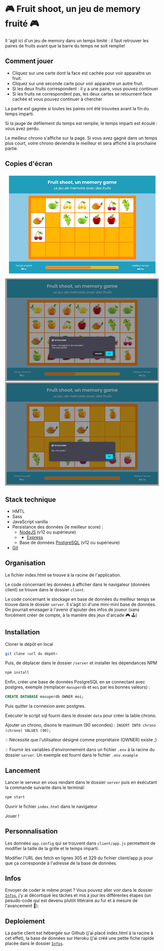 # 🎮 Fruit shoot, un jeu de memory fruité 🎮 

Il 'agit ici d'un jeu de memory dans un temps limité : il faut retrouver les paires de fruits avant que la barre du temps ne soit remplie!

## Comment jouer

- Cliquez sur une carte dont la face est cachée pour voir apparaitre un fruit.
- Cliquez sur une seconde carte pour voir apparaitre un autre fruit.
- Si les deux fruits correspondent : il y a une paire, vous pouvez continuer
- Si les fruits ne correspondent pas, les deux cartes se retournent face cachée et vous pouvez continuer à chercher

La partie est gagnée si toutes les paires ont été trouvées avant la fin du temps imparti.

Si la jauge de défilement du temps est remplie, le temps imparti est écoulé : vous avez perdu.

Le meilleur chrono s'affiche sur la page. Si vous avez gagné dans un temps plus court, votre chrono deviendra le meilleur et sera affiché à la prochaine partie.

## Copies d'écran

![partie en cours](./Infos/partie-en-cours.png)
![partie gagnée](./Infos/partie-gagnee.png)
![partie perdue](./Infos/partie-perdue.png)


## Stack technique

- HMTL
- Sass
- JavaScript vanilla
- Persistance des données (le meilleur score) :
  - [NodeJS](https://nodejs.org/en/download/) (v12 ou supérieure) 
  - - [Express](https://expressjs.com/fr/)
  - Base de données [PostgreSQL](https://www.postgresql.org/download/) (v12 ou supérieure)
- [Git](https://git-scm.com/downloads)

## Organisation

Le fichier index.html se trouve à la racine de l'application.

Le code concernant les données à afficher dans le navigateur (données client) se trouve dans le dossier `client`.

Le code concernant le stockage en base de données du meilleur temps se trouve dans le dossier `server`. Il s'agit ici d'une mini-mini base de données. On pourrait envisager à l'avenir d'ajouter des infos de joueur (sans forcément créer de compte, à la manière des jeux d'arcade 🎮 🕹️) 

## Installation

Cloner le dépôt en local

```bash
git clone <url du dépôt>
```

Puis, de déplacer dans le dossier `/server` et installer les dépendances NPM

```bash
npm install
```

Enfin, créer une base de données PostgreSQL en se connectant avec postgres, exemple (remplacer `masuperdb` et `moi` par les bonnes valeurs) :

```sql
CREATE DATABASE masuperdb OWNER moi;
```
Puis quitter la connexion avec postgres.

Exécuter le script sql fourni dans le dossier `data` pour créer la table chrono.

Ajouter un chrono, disons le maximum (90 secondes) : `INSERT INTO chrono (chrono) VALUES (90);`

💡 Nécessite que l'utilisateur désigné comme propriétaire (OWNER) existe ;)

💡 Fournir les variables d'environnement dans un fichier `.env` à la racine du dossier `server`. Un exemple est fourni dans le fichier `.env.example`

## Lancement

Lancer le serveur en vous rendant dans le dossier `server` puis en éxécutant la commande suivante dans le terminal:

```bash
npm start
```
Ouvrir le fichier `index.html` dans le navigateur

Jouer !

## Personnalisation

Les données `app.config` qui se trouvent dans `client/app.js` permettent de modifier la taille de la grille et le temps imparti.

Modifier l'URL des fetch en lignes 305 et 329 du fichier client/app.js pour que ça corresponde à l'adresse de la base de données.

## Infos

Envoyer de coder le même projet ? Vous pouvez aller voir dans le dossier [`Infos`](./Infos), j'y ai décortiqué les tâches et mis à jour les différentes étapes (un pesudo-code qui est devenu plutôt littéraire au fur et à mesure de l'avancement 😬).

## Deploiement 

La partie client est hébergée sur Github (j'ai placé index.html à la racine à cet effet), la base de données sur Heroku (j'ai créé une petite fiche rapide placée dans le dossier [`Infos`](./Infos/Deployer-BDD-sur-Heroku.md).